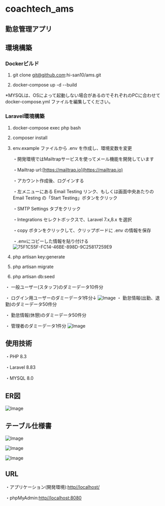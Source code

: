 # coachtech_ams

## 勤怠管理アプリ

## 環境構築

### Dockerビルド

1. git clone git@github.com:hi-san10/ams.git

2. docker-compose up -d --build

*MYSQLは、OSによって起動しない場合があるのでそれぞれのPCに合わせて docker-compose.yml ファイルを編集してください。

### Laravel環境構築

1. docker-compose exec php bash

2. composer install

3. env.example ファイルから .env を作成し、環境変数を変更

    ・開発環境ではMailtrapサービスを使ってメール機能を開発しています

    ・Mailtrap url:[https://mailtrap.io](https://mailtrap.io)

    ・アカウント作成後、ログインする

    ・左メニューにある Email Testing リンク、もしくは画面中央あたりの Email Testing の「Start Testing」ボタンをクリック

    ・SMTP Settings タブをクリック

    ・Integrations セレクトボックスで、Laravel 7.x,8.x を選択

    ・copy ボタンをクリックして、クリップボードに .env の情報を保存

    ・.envにコピーした情報を貼り付ける
        ![75F1C55F-FC14-46BE-898D-9C25817259E9](https://github.com/user-attachments/assets/571e1894-4346-4b98-883d-af7e577a743e)

4. php artisan key:generate

5. php artisan migrate

6. php artisan db:seed

・ 一般ユーザー(スタッフ)のダミーデータ10件分

・ ログイン用ユーザーのダミーデータ1件分↓
![Image](https://github.com/user-attachments/assets/a84c91c2-2a64-4604-b656-69e99cfe4551)
・ 勤怠情報(出勤、退勤)のダミーデータ50件分

・ 勤怠情報(休憩)のダミーデータ50件分

・ 管理者のダミーデータ1件分
![Image](https://github.com/user-attachments/assets/d7ed3551-3713-45a7-8c3f-25faa9eda3c6)

## 使用技術

・PHP 8.3

・Laravel 8.83

・MYSQL 8.0

## ER図

![Image](https://github.com/user-attachments/assets/a64d9dba-e1d8-4cc6-b618-aa4c5e3c5e5e)

## テーブル仕様書

![Image](https://github.com/user-attachments/assets/b99f8ba1-de6b-46d2-b4cc-a039503efced)

![Image](https://github.com/user-attachments/assets/700867ca-dbd5-444d-b186-6b6d93e4649d)

![Image](https://github.com/user-attachments/assets/37162213-ddd8-42f4-b1ab-79050b4ec7cb)

## URL

・アプリケーション(開発環境):[http//localhost/](http//localhost/)

・phpMyAdmin:[http//localhost:8080](http/localhost:8080)
